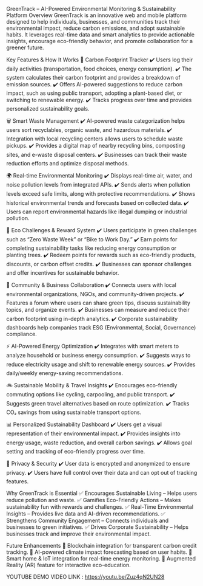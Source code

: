 GreenTrack – AI-Powered Environmental Monitoring & Sustainability Platform
Overview
GreenTrack is an innovative web and mobile platform designed to help individuals, businesses, and communities track their environmental impact, reduce carbon emissions, and adopt sustainable habits. It leverages real-time data and smart analytics to provide actionable insights, encourage eco-friendly behavior, and promote collaboration for a greener future.

Key Features & How It Works
🌱 Carbon Footprint Tracker
✔️ Users log their daily activities (transportation, food choices, energy consumption).
✔️ The system calculates their carbon footprint and provides a breakdown of emission sources.
✔️ Offers AI-powered suggestions to reduce carbon impact, such as using public transport, adopting a plant-based diet, or switching to renewable energy.
✔️ Tracks progress over time and provides personalized sustainability goals.

🗑 Smart Waste Management
✔️ AI-powered waste categorization helps users sort recyclables, organic waste, and hazardous materials.
✔️ Integration with local recycling centers allows users to schedule waste pickups.
✔️ Provides a digital map of nearby recycling bins, composting sites, and e-waste disposal centers.
✔️ Businesses can track their waste reduction efforts and optimize disposal methods.

🌍 Real-time Environmental Monitoring
✔️ Displays real-time air, water, and noise pollution levels from integrated APIs.
✔️ Sends alerts when pollution levels exceed safe limits, along with protective recommendations.
✔️ Shows historical environmental trends and forecasts based on collected data.
✔️ Users can report environmental hazards like illegal dumping or industrial pollution.

🎯 Eco Challenges & Reward System
✔️ Users participate in green challenges such as “Zero Waste Week” or “Bike to Work Day.”
✔️ Earn points for completing sustainability tasks like reducing energy consumption or planting trees.
✔️ Redeem points for rewards such as eco-friendly products, discounts, or carbon offset credits.
✔️ Businesses can sponsor challenges and offer incentives for sustainable behavior.

🤝 Community & Business Collaboration
✔️ Connects users with local environmental organizations, NGOs, and community-driven projects.
✔️ Features a forum where users can share green tips, discuss sustainability topics, and organize events.
✔️ Businesses can measure and reduce their carbon footprint using in-depth analytics.
✔️ Corporate sustainability dashboards help companies track ESG (Environmental, Social, Governance) compliance.

⚡ AI-Powered Energy Optimization
✔️ Integrates with smart meters to analyze household or business energy consumption.
✔️ Suggests ways to reduce electricity usage and shift to renewable energy sources.
✔️ Provides daily/weekly energy-saving recommendations.

🚲 Sustainable Mobility & Travel Insights
✔️ Encourages eco-friendly commuting options like cycling, carpooling, and public transport.
✔️ Suggests green travel alternatives based on route optimization.
✔️ Tracks CO₂ savings from using sustainable transport options.

📊 Personalized Sustainability Dashboard
✔️ Users get a visual representation of their environmental impact.
✔️ Provides insights into energy usage, waste reduction, and overall carbon savings.
✔️ Allows goal setting and tracking of eco-friendly progress over time.

🔐 Privacy & Security
✔️ User data is encrypted and anonymized to ensure privacy.
✔️ Users have full control over their data and can opt out of tracking features.

Why GreenTrack is Essential
✅ Encourages Sustainable Living – Helps users reduce pollution and waste.
✅ Gamifies Eco-Friendly Actions – Makes sustainability fun with rewards and challenges.
✅ Real-Time Environmental Insights – Provides live data and AI-driven recommendations.
✅ Strengthens Community Engagement – Connects individuals and businesses to green initiatives.
✅ Drives Corporate Sustainability – Helps businesses track and improve their environmental impact.

Future Enhancements
🔹 Blockchain integration for transparent carbon credit tracking.
🔹 AI-powered climate impact forecasting based on user habits.
🔹 Smart home & IoT integration for real-time energy monitoring.
🔹 Augmented Reality (AR) feature for interactive eco-education.




YOUTUBE DEMO VIDEO LINK :
https://youtu.be/Zuz4qN2UN28



